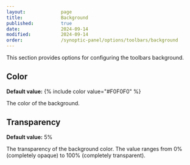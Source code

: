 ```yaml
---
layout:             page
title:              Background
published:          true
date:               2024-09-14
modified:           2024-09-14
order:              /synoptic-panel/options/toolbars/background
---
```


This section provides options for configuring the toolbars background.

## Color

**Default value:** {% include color value="#F0F0F0" %}

The color of the background.

## Transparency

**Default value:** 5%

The transparency of the background color. The value ranges from 0% (completely opaque) to 100% (completely transparent).